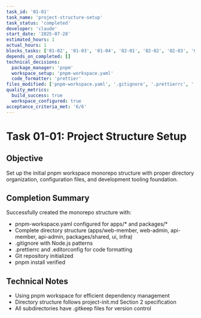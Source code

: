 ```yaml
---
task_id: '01-01'
task_name: 'project-structure-setup'
task_status: 'completed'
developer: 'claude'
start_date: '2025-07-28'
estimated_hours: 1
actual_hours: 1
blocks_tasks: ['01-02', '01-03', '01-04', '02-01', '02-02', '02-03', '03-01', '03-02', '03-03', '04-01', '04-02', '04-03', '05-01', '05-02', '05-03', '06-01', '06-02', '06-03', '07-01', '07-02', '07-03', '08-01', '08-02', '08-03']
depends_on_completed: []
technical_decisions:
  package_manager: 'pnpm'
  workspace_setup: 'pnpm-workspace.yaml'
  code_formatter: 'prettier'
files_modified: ['pnpm-workspace.yaml', '.gitignore', '.prettierrc', '.editorconfig', 'package.json', 'package-lock.json']
quality_metrics:
  build_success: true
  workspace_configured: true
acceptance_criteria_met: '6/6'
---
```


# Task 01-01: Project Structure Setup

## Objective

Set up the initial pnpm workspace monorepo structure with proper directory organization, configuration files, and development tooling foundation.

## Completion Summary

Successfully created the monorepo structure with:
- pnpm-workspace.yaml configured for apps/* and packages/*
- Complete directory structure (apps/web-member, web-admin, api-member, api-admin, packages/shared, ui, infra)
- .gitignore with Node.js patterns
- .prettierrc and .editorconfig for code formatting
- Git repository initialized
- pnpm install verified

## Technical Notes

- Using pnpm workspace for efficient dependency management
- Directory structure follows project-init.md Section 2 specification
- All subdirectories have .gitkeep files for version control